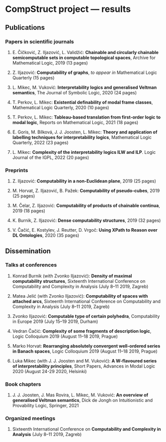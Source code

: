 # CompStruct project — results

## Publications

### Papers in scientific journals

1. E. Čičković, Z. Iljazović, L. Validžić: **Chainable and circularly chainable semicomputable sets in computable topological spaces**, Archive for Mathematical Logic, 2019 (13 pages)

1. Z. Iljazović: **Computability of graphs**, *to appear in* Mathematical Logic Quarterly (15 pages)

1. L. Mikec, M. Vuković: **Interpretability logics and generalised Veltman semantics**, The Journal of Symbolic Logic, 2020 (24 pages)

1. T. Perkov, L. Mikec: **Existential definability of modal frame classes**, Mathematical Logic Quarterly, 2020 (10 pages)

1. T. Perkov, L. Mikec: **Tableau-based translation from first-order logic to modal logic**, Reports on Mathematical Logic, 2021 (18 pages)

1. E. Goris, M. Bílková, J. J. Joosten, L. Mikec: **Theory and application of labelling techniques for interpretability logics**, Mathematical Logic Quarterly, 2022 (23 pages)

1. L. Mikec: **Complexity of the interpretability logics ILW and ILP**. Logic Journal of the IGPL, 2022 (20 pages)

### Preprints

1. Z. Iljazović: **Computability in a non-Euclidean plane**, 2019 (25 pages)

1. M. Horvat, Z. Iljazović, B. Pažek: **Computability of pseudo-cubes**, 2019 (25 pages)

1. M. Čelar, Z. Iljazović: **Computability of products of chainable continua**, 2019 (18 pages)

1. K. Burnik, Z. Iljazović: **Dense computability structures**, 2019 (32 pages)

1. V. Čačić, E. Kostylev, J. Reutter, D. Vrgoč: **Using XPath to Reason over DL Ontologies**, 2020 (35 pages)

## Dissemination

### Talks at conferences

1. Konrad Burnik (with Zvonko Iljazović): **Density of maximal computability structures**, Sixteenth International Conference on Computability and Complexity in Analysis (July 8–11 2019, Zagreb)

1. Matea Jelić (with Zvonko Iljazović): **Computability of spaces with attached arcs**, Sixteenth International Conference on Computability and Complexity in Analysis (July 8–11 2019, Zagreb)

1. Zvonko Iljazović: **Computable type of certain polyhedra**, Computability in Europe 2019 (July 15–19 2019, Durham)

1. Vedran Čačić: **Complexity of some fragments of description logic**, Logic Colloquium 2019 (August 11–18 2019, Prague)

1. Marko Horvat: **Rearranging absolutely convergent well-ordered series in Banach spaces**, Logic Colloquium 2019 (August 11–18 2019, Prague)

1. Luka Mikec (with J. J. Joosten and M. Vuković): **A W-flavoured series of interpretability principles**, Short Papers, Advances in Modal Logic 2020 (August 24-29 2020, Helsinki)

### Book chapters

1. J. J. Joosten, J. Mas Rovira, L. Mikec, M. Vuković: **An overview of generalised Veltman semantics**, Dick de Jongh on Intuitionistic and Provability Logic, Springer, 2021

### Organized meetings

1. Sixteenth International Conference on **Computability and Complexity in Analysis** (July 8–11 2019, Zagreb)
